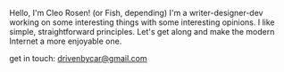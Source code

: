 Hello, I'm Cleo Rosen! (or Fish, depending)
I'm a writer-designer-dev working on some interesting things with some interesting opinions. I like simple, straightforward principles.
Let's get along and make the modern Internet a more enjoyable one. 

get in touch: drivenbycar@gmail.com
